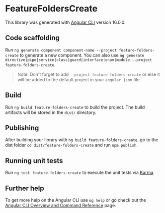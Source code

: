 # FeatureFoldersCreate

This library was generated with [Angular CLI](https://github.com/angular/angular-cli) version 16.0.0.

## Code scaffolding

Run `ng generate component component-name --project feature-folders-create` to generate a new component. You can also use `ng generate directive|pipe|service|class|guard|interface|enum|module --project feature-folders-create`.
> Note: Don't forget to add `--project feature-folders-create` or else it will be added to the default project in your `angular.json` file. 

## Build

Run `ng build feature-folders-create` to build the project. The build artifacts will be stored in the `dist/` directory.

## Publishing

After building your library with `ng build feature-folders-create`, go to the dist folder `cd dist/feature-folders-create` and run `npm publish`.

## Running unit tests

Run `ng test feature-folders-create` to execute the unit tests via [Karma](https://karma-runner.github.io).

## Further help

To get more help on the Angular CLI use `ng help` or go check out the [Angular CLI Overview and Command Reference](https://angular.io/cli) page.
